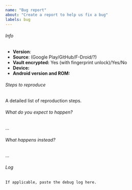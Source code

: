 ```yaml
---
name: "Bug report"
about: "Create a report to help us fix a bug"
labels: bug
---
```


<!-- Please read the [bug reports section of the contribution
guidelines](/CONTRIBUTING.md#bug-reports) before submitting an issue. -->

###### Info

* __Version__: 
* __Source__: (Google Play/GitHub/F-Droid/?)
* __Vault encrypted:__ Yes (with fingerprint unlock)/Yes/No
* __Device:__
* __Android version and ROM:__

###### Steps to reproduce

A detailed list of reproduction steps.

###### What do you expect to happen?

...

###### What happens instead?

...

###### Log

```
If applicable, paste the debug log here.
```
